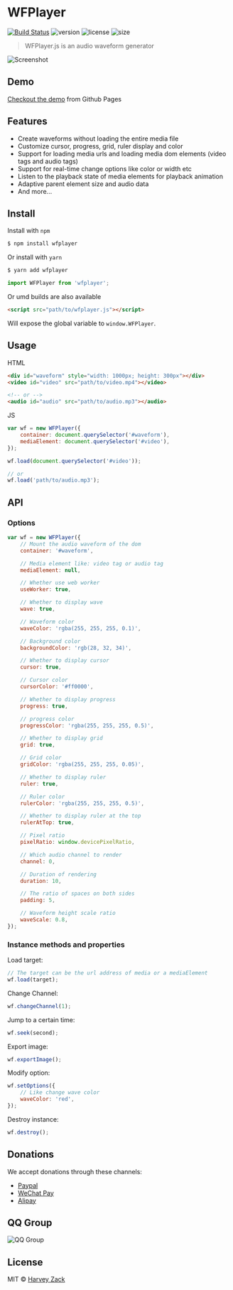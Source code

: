 # WFPlayer

[![Build Status](https://www.travis-ci.org/zhw2590582/WFPlayer.svg?branch=master)](https://www.travis-ci.org/zhw2590582/WFPlayer)
![version](https://badgen.net/npm/v/wfplayer)
![license](https://badgen.net/npm/license/wfplayer)
![size](https://badgen.net/bundlephobia/minzip/wfplayer)

> WFPlayer.js is an audio waveform generator

![Screenshot](./images/screenshot.png)

## Demo

[Checkout the demo](https://wfplayer.js.org/) from Github Pages

## Features

-   Create waveforms without loading the entire media file
-   Customize cursor, progress, grid, ruler display and color
-   Support for loading media urls and loading media dom elements (video tags and audio tags)
-   Support for real-time change options like color or width etc
-   Listen to the playback state of media elements for playback animation
-   Adaptive parent element size and audio data
-   And more...

## Install

Install with `npm`

```bash
$ npm install wfplayer
```

Or install with `yarn`

```bash
$ yarn add wfplayer
```

```js
import WFPlayer from 'wfplayer';
```

Or umd builds are also available

```html
<script src="path/to/wfplayer.js"></script>
```

Will expose the global variable to `window.WFPlayer`.

## Usage

HTML

```html
<div id="waveform" style="width: 1000px; height: 300px"></div>
<video id="video" src="path/to/video.mp4"></video>

<!-- or -->
<audio id="audio" src="path/to/audio.mp3"></audio>
```

JS

```js
var wf = new WFPlayer({
    container: document.querySelector('#waveform'),
    mediaElement: document.querySelector('#video'),
});

wf.load(document.querySelector('#video'));

// or
wf.load('path/to/audio.mp3');
```

## API

### Options

```js
var wf = new WFPlayer({
    // Mount the audio waveform of the dom
    container: '#waveform',

    // Media element like: video tag or audio tag
    mediaElement: null,

    // Whether use web worker
    useWorker: true,

    // Whether to display wave
    wave: true,

    // Waveform color
    waveColor: 'rgba(255, 255, 255, 0.1)',

    // Background color
    backgroundColor: 'rgb(28, 32, 34)',

    // Whether to display cursor
    cursor: true,

    // Cursor color
    cursorColor: '#ff0000',

    // Whether to display progress
    progress: true,

    // progress color
    progressColor: 'rgba(255, 255, 255, 0.5)',

    // Whether to display grid
    grid: true,

    // Grid color
    gridColor: 'rgba(255, 255, 255, 0.05)',

    // Whether to display ruler
    ruler: true,

    // Ruler color
    rulerColor: 'rgba(255, 255, 255, 0.5)',

    // Whether to display ruler at the top
    rulerAtTop: true,

    // Pixel ratio
    pixelRatio: window.devicePixelRatio,

    // Which audio channel to render
    channel: 0,

    // Duration of rendering
    duration: 10,

    // The ratio of spaces on both sides
    padding: 5,

    // Waveform height scale ratio
    waveScale: 0.8,
});
```

### Instance methods and properties

Load target:

```js
// The target can be the url address of media or a mediaElement
wf.load(target);
```

Change Channel:

```js
wf.changeChannel(1);
```

Jump to a certain time:

```js
wf.seek(second);
```

Export image:

```js
wf.exportImage();
```

Modify option:

```js
wf.setOptions({
    // Like change wave color
    waveColor: 'red',
});
```

Destroy instance:

```js
wf.destroy();
```

## Donations

We accept donations through these channels:

-   [Paypal](https://www.paypal.me/harveyzack)
-   [WeChat Pay](./images/wechatpay.jpg)
-   [Alipay](./images/alipay.jpg)

## QQ Group

![QQ Group](./images/qqgroup.png)

## License

MIT © [Harvey Zack](https://sleepy.im/)
